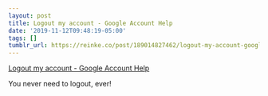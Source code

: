 ```yaml
---
layout: post
title: Logout my account - Google Account Help
date: '2019-11-12T09:48:19-05:00'
tags: []
tumblr_url: https://reinke.co/post/189014827462/logout-my-account-google-account-help
---
```

[Logout my account - Google Account Help](https://support.google.com/accounts/thread/12186751?hl=en)  

You never need to logout, ever!

